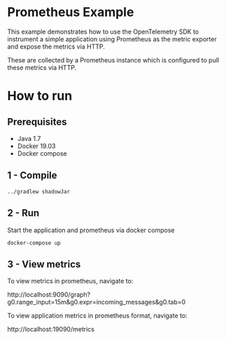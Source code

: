 # Prometheus Example

This example demonstrates how to use the OpenTelemetry SDK to instrument a
simple application using Prometheus as the metric exporter and expose the
metrics via HTTP.

These are collected by a Prometheus instance which is configured to pull these
metrics via HTTP.

# How to run

## Prerequisites

* Java 1.7
* Docker 19.03
* Docker compose

## 1 - Compile

```shell script
../gradlew shadowJar
```

## 2 - Run

Start the application and prometheus via docker compose

```shell
docker-compose up
```

## 3 - View metrics

To view metrics in prometheus, navigate to:

http://localhost:9090/graph?g0.range_input=15m&g0.expr=incoming_messages&g0.tab=0

To view application metrics in prometheus format, navigate to:

http://localhost:19090/metrics
